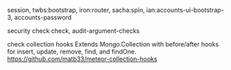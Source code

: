 session, twbs:bootstrap, iron:router, sacha:spin, ian:accounts-ui-bootstrap-3, accounts-password

security check
check, audit-argument-checks

check collection hooks
Extends Mongo.Collection with before/after hooks for insert, update, remove, find, and findOne.
https://github.com/matb33/meteor-collection-hooks
